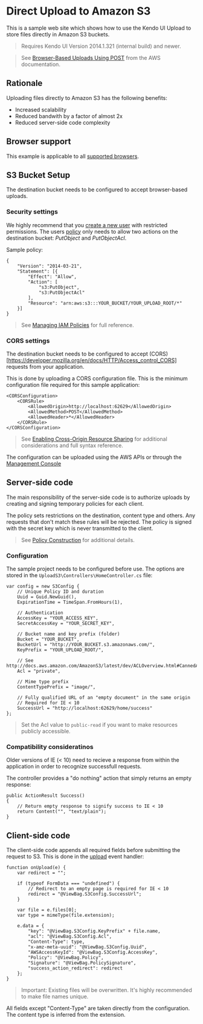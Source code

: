 # Direct Upload to Amazon S3

This is a sample web site which shows how to use the Kendo UI Upload to store files directly in Amazon S3 buckets.

> Requires Kendo UI Version 2014.1.321 (internal build) and newer.

> See [Browser-Based Uploads Using POST](http://docs.aws.amazon.com/AmazonS3/latest/dev/UsingHTTPPOST.html) from the AWS documentation.

## Rationale

Uploading files directly to Amazon S3 has the following benefits:

* Increased scalability
* Reduced bandwith by a factor of almost 2x
* Reduced server-side code complexity

## Browser support

This example is applicable to all [supported browsers](http://docs.telerik.com/kendo-ui/getting-started/web/upload/supported-browsers).

## S3 Bucket Setup

The destination bucket needs to be configured to accept browser-based uploads.

### Security settings

We highly recommend that you [create a new user](http://docs.aws.amazon.com/IAM/latest/UserGuide/Using_SettingUpUser.html) with restricted permissions.
The users [policy](http://docs.aws.amazon.com/IAM/latest/UserGuide/PoliciesOverview.html) only needs to allow two actions on the destination bucket: *PutObject* and *PutObjectAcl*.

Sample policy:

    {
		"Version": "2014-03-21",
		"Statement": [{
			"Effect": "Allow",
      		"Action": [
        		"s3:PutObject",
        		"s3:PutObjectAcl"
      		],
      		"Resource": "arn:aws:s3:::YOUR_BUCKET/YOUR_UPLOAD_ROOT/*"
    	}]
	}

> See [Managing IAM Policies](http://docs.aws.amazon.com/IAM/latest/UserGuide/ManagingPolicies.html) for full reference.

### CORS settings

The destination bucket needs to be configured to accept (CORS)[https://developer.mozilla.org/en/docs/HTTP/Access_control_CORS] requests from your application.

This is done by uploading a CORS configuration file. This is the minimum configuration file required for this sample application:

	<CORSConfiguration>
		<CORSRule>
			<AllowedOrigin>http://localhost:62629</AllowedOrigin>
			<AllowedMethod>POST</AllowedMethod>
   			<AllowedHeader>*</AllowedHeader>
 		</CORSRule>
	</CORSConfiguration>

> See [Enabling Cross-Origin Resource Sharing](http://docs.aws.amazon.com/AmazonS3/latest/dev/cors.html) for additional considerations and full syntax reference.

The configuration can be uploaded using the AWS APIs or through the [Management Console](http://docs.aws.amazon.com/AmazonS3/latest/UG/EditingBucketPermissions.html)

## Server-side code

The main responsibility of the server-side code is to authorize uploads by creating and signing temporary policies for each client.

The policy sets restrictions on the destination, content type and others. Any requests that don't match these rules will be rejected. The policy is signed with the secret key which is never transmitted to the client.

> See [Policy Construction](http://docs.aws.amazon.com/AmazonS3/latest/dev/HTTPPOSTForms.html#HTTPPOSTConstructPolicy) for additional details.

### Configuration

The sample project needs to be configured before use. The options are stored in the `UploadS3\Controllers\HomeController.cs` file:

    var config = new S3Config {
        // Unique Policy ID and duration
        Uuid = Guid.NewGuid(),
        ExpirationTime = TimeSpan.FromHours(1),

        // Authentication
        AccessKey = "YOUR_ACCESS_KEY",
        SecretAccessKey = "YOUR_SECRET_KEY",

        // Bucket name and key prefix (folder)
        Bucket = "YOUR_BUCKET",
        BucketUrl = "http://YOUR_BUCKET.s3.amazonaws.com/",
        KeyPrefix = "YOUR_UPLOAD_ROOT/",

        // See http://docs.aws.amazon.com/AmazonS3/latest/dev/ACLOverview.html#CannedACL
        Acl = "private",

        // Mime type prefix
        ContentTypePrefix = "image/",

        // Fully qualified URL of an "empty document" in the same origin
        // Required for IE < 10
        SuccessUrl = "http://localhost:62629/home/success"
    };

> Set the Acl value to `public-read` if you want to make resources publicly accessible.

### Compatibility consideratinos

Older versions of IE (< 10) need to recieve a response from within the application in order to recognize successfull requests.

The controller provides a "do nothing" action that simply returns an empty response:

    public ActionResult Success()
    {
        // Return empty response to signify success to IE < 10
        return Content("", "text/plain");
    }

## Client-side code

The client-side code appends all required fields before submitting the request to S3. This is done in the [upload](http://docs.telerik.com/kendo-ui/api/web/upload#events-upload) event handler:

    function onUpload(e) {
        var redirect = "";

        if (typeof FormData === "undefined") {
            // Redirect to an empty page is required for IE < 10
            redirect = "@ViewBag.S3Config.SuccessUrl";
        }

        var file = e.files[0];
        var type = mimeType(file.extension);

        e.data = {
            "key": "@ViewBag.S3Config.KeyPrefix" + file.name,
            "acl": "@ViewBag.S3Config.Acl",
            "Content-Type": type,
            "x-amz-meta-uuid": "@ViewBag.S3Config.Uuid",
            "AWSAccessKeyId": "@ViewBag.S3Config.AccessKey",
            "Policy": "@ViewBag.Policy",
            "Signature": "@ViewBag.PolicySignature",
            "success_action_redirect": redirect
        };
    }

> Important: Existing files will be overwritten. It's highly recommended to make file names unique.

All fields except "Content-Type" are taken directly from the configuration.
The content type is inferred from the extension.


